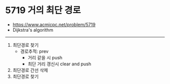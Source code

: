 # 5719 거의 최단 경로

- https://www.acmicpc.net/problem/5719
- Dijkstra's algorithm
---
1. 최단경로 찾기
    - 경로추적: prev
        - 거리 같을 시 push
        - 최단 거리 갱신시 clear and push
2. 최단경로 간선 삭제
3. 최단경로 찾기
